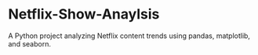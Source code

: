 # Netflix-Show-Anaylsis
A Python project analyzing Netflix content trends using pandas, matplotlib, and seaborn.
